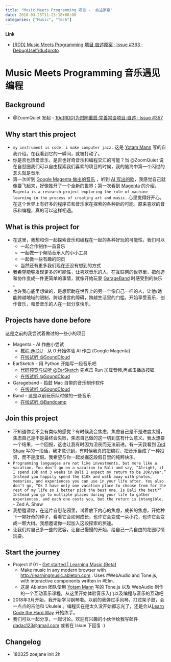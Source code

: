 ```yaml
---
title: "Music Meets Programming 项目 -  自述原案"
date: 2018-03-25T11:23:18+08:00
categories: ["Music", "Tech"]
---
```


**Link**

- [[RDD] Music Meets Programming 项目,自述原案 · Issue #363 · DebugUself/du4proto](https://github.com/DebugUself/du4proto/issues/363)

# Music Meets Programming  音乐遇见编程

## Background

- @ZoomQuiet 发起 - [10d[RDD]为怼圈重启:完善常设项目:自述 · Issue #357](https://github.com/DebugUself/du4proto/issues/357)

## Why start this project 

- `my instrument is code. i make computer jazz.` 这是 [Yotam Mann](https://github.com/tambien) 写的自我介绍。在我看到它的一瞬间，就被打动了。
- 你是否也热爱音乐，是否也好奇音乐和编程交汇的可能？当 @ZoomQuiet 说在自怼圈我们可以自由探索我们喜欢的项目的时候，我的脑海中第一个闪过的念头就是音乐
- 第一次听到 [Google Magenta 做出的音乐](https://www.youtube.com/watch?v=6ZLB2-_0Hxw) ，听到 [AI 写出的歌](https://www.youtube.com/watch?v=LSHZ_b05W7o)，我感觉自己就像要飞起来，好像推开了一个全新的世界；第一次看到 [Magenta](https://magenta.tensorflow.org/) 的介绍，`Magenta is a research project exploring the role of machine learning in the process of creating art and music.` 心里觉得好开心，在这个世界上有好多的程序员和音乐家在探索的各种新的可能。原来喜欢的音乐和编程，真的可以这样相遇。

## What is this project for 

- 在这里，我想和你一起探索音乐和编程在一起的各种好玩的可能性。我们可以
    - 一起合作制作一首音乐
    - 一起做一个帮助音乐人的小小工具
    - 一起做一些有趣的网页
    - 当然还有更多我们现在还没有想到的方式
- 我希望能够发现更多的可能性，让喜欢音乐的人，在互联网的世界里，把创造和协作变成一件更简单的事情，就像开始玩耍 [GarageBand](https://www.apple.com/mac/garageband/) 时感受到的快乐 。
- 也许我心底里想做的，是想帮助在世界上的另一个像自己一样的人，让他/她能跨越地域的限制，跨越语言的障碍，跨越生活里的门槛，开始享受音乐，创作音乐，和爱音乐的人在一起分享快乐。

## Projects have done before

这是之前的我尝试着做过的一些小的项目

- Magenta - AI 作曲小尝试
	- [教程 @ DU](https://github.com/DebugUself/du4proto/issues/133) - 从 0 开始体验 AI 作曲 (Google Magenta)
	- [在线试听 @SoundCloud](https://soundcloud.com/zoezoejane/magenta_02)
- EarSketch - 用 Python 开始写一段音乐吧
   - [代码预览与试听 @EarSketch](https://earsketch.gatech.edu/earsketch2/#?sharing=Une4b_WMenRuq1flvJUG1A) 先点击 Run 加载音频,再点击播放按钮
   - [在线试听 @SoundCloud](https://soundcloud.com/zoezoejane/song_rock01-py)  
- Garageband - 捣鼓 Mac 自带的音乐制作软件
	- [在线试听 @SoundCloud](https://soundcloud.com/zoezoejane/song_for_baby_01)
- Band - 这是以前玩乐队时做的一些音乐
   - [在线试听 @Bandcamp](https://shmily.bandcamp.com/)

## Join this project

- 不知道你会不会有类似的感觉？有时候我会焦虑，焦虑自己是不是进度太慢，焦虑自己是不是最终会失败，焦虑自己做的这一切到底有什么意义。我太想要一个结果，一个回报，这也让我有时因为沮丧而无法前进。有一天我看到 [Zed Shaw](https://blog.learncodethehardway.com/2017/06/26/q-whats-a-best-first-language/) 写的一段话，我才意识到，有时候我真的把编程、把音乐当成了一种投资，而不是度假。我希望与你一起发掘这段假日里的纯粹快乐。
- `Programming languages are not like investments, but more like a vacation. You don’t go on a vacation to Bali and say, “Alright, if I spend 10k and 3 weeks in Bali I expect my return to be 20k/year.” Instead you happily spend the $10k and walk away with photos, memories, and experiences you can use in your life after. You also don’t go, “Ok I have only one vacation place to choose from for the rest of my life so I better pick the best one. Is Bali the best?” Instead you go to multiple places during your life to gather experiences, and each one costs you, but the return is intangible.` - Zed A. Shaw
- 我想邀请你，在这片自怼花园里，试着放下内心的焦虑，成长的焦虑，开始种下一颗好奇的种子，看看它会如何成长，也许它会变成一朵小花，也许它会变成一颗大树。我想邀请你一起加入这段探索的旅途。
- 让我们对自己多一些的宽容，让自己慢慢的开始，给自己一片自由的花园尽情玩耍。

## Start the journey

- Project # 01  - [Get started | Learning Music (Beta)](https://learningmusic.ableton.com/)
    - Make music in any modern browser with http://learningmusic.ableton.com . Uses #WebAudio and Tone.js, with interactive components written in #Elm.
    - 这是 Ableton 团队使用 [Yotam Mann](https://github.com/tambien) 写的 Tone.js 以及 WebAudio 制作的一个互动音乐课程，从这里开始体验音乐入门以及编程与音乐的互动吧
- 2018年3月开始，我开始学习钢琴啦。以前的我弹过手风琴，打过架子鼓，会一点点的吉他和 Ukulele 。编程实在是太久没开始都忘光了，还是会从[Learn Code the Hard Way](https://learncodethehardway.org/) 开始练手。
- 我们可以一起分享，一起讨论。欢迎有兴趣的小伙伴给我写邮件 dadac123@gmail.com 或者在 Issue 下回复 :)


## Changelog

- 180325 zoejane init 2h

